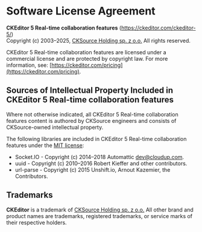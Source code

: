 Software License Agreement
==========================

**CKEditor&nbsp;5 Real-time collaboration features** (https://ckeditor.com/ckeditor-5/)<br>
Copyright (c) 2003–2025, [CKSource Holding sp. z o.o.](https://cksource.com) All rights reserved.

CKEditor&nbsp;5 Real-time collaboration features are licensed under a commercial license and are protected by copyright law.
For more information, see: [https://ckeditor.com/pricing](https://ckeditor.com/pricing).

Sources of Intellectual Property Included in CKEditor&nbsp;5 Real-time collaboration features
---------------------------------------------------------------------------------------------

Where not otherwise indicated, all CKEditor&nbsp;5 Real-time collaboration features content is authored by CKSource engineers and consists of CKSource-owned intellectual property.

The following libraries are included in CKEditor&nbsp;5 Real-time collaboration features under the [MIT license](https://opensource.org/licenses/MIT):

* Socket.IO - Copyright (c) 2014–2018 Automattic <dev@cloudup.com>.
* uuid - Copyright (c) 2010–2016 Robert Kieffer and other contributors.
* url-parse - Copyright (c) 2015 Unshift.io, Arnout Kazemier, the Contributors.

Trademarks
----------

**CKEditor** is a trademark of [CKSource Holding sp. z o.o.](https://cksource.com) All other brand and product names are trademarks, registered trademarks, or service marks of their respective holders.
